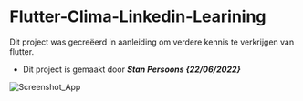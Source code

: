 # Flutter-Clima-Linkedin-Learining

Dit project was gecreëerd in aanleiding om verdere kennis te verkrijgen van flutter.

-   Dit project is gemaakt door **_Stan Persoons {22/06/2022}_**

![Screenshot_App](https://github.com/londonappbrewery/Images/raw/master/bitcoin-flutter-demo.gif)
